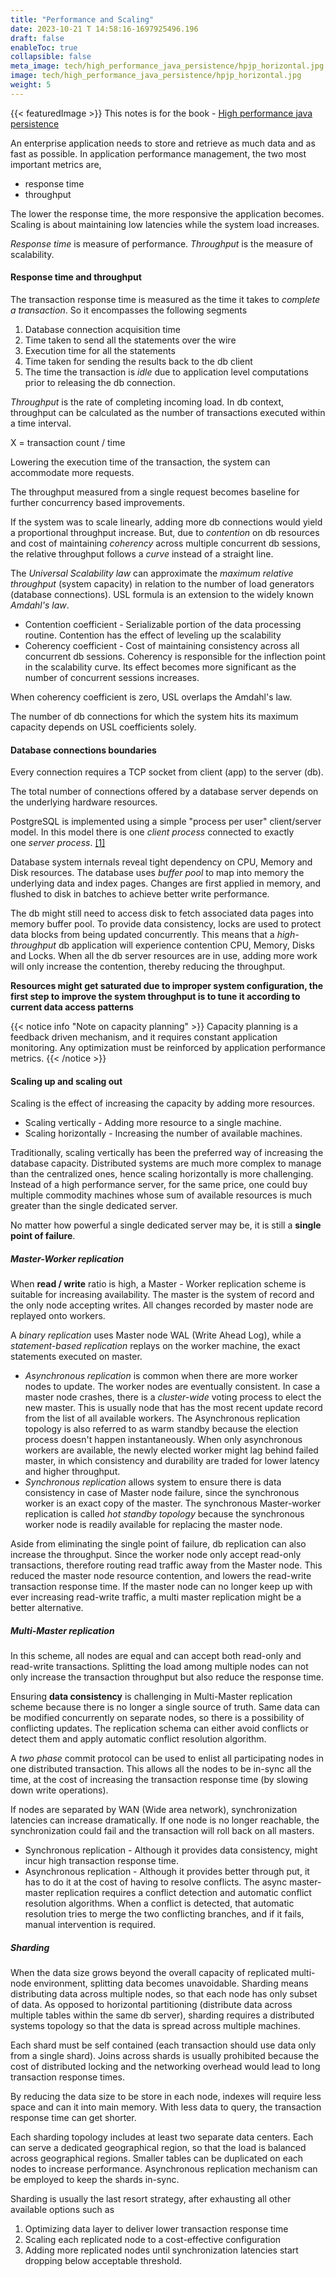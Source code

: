 ```yaml
---
title: "Performance and Scaling"
date: 2023-10-21 T 14:58:16-1697925496.196
draft: false
enableToc: true
collapsible: false
meta_image: tech/high_performance_java_persistence/hpjp_horizontal.jpg
image: tech/high_performance_java_persistence/hpjp_horizontal.jpg
weight: 5
---
```

{{< featuredImage >}}
This notes is for the book - [High performance java persistence](https://vladmihalcea.com/books/high-performance-java-persistence/)

An enterprise application needs to store and retrieve as much data and as fast as possible. In application performance management, the two most important metrics are,
* response time
* throughput

The lower the response time, the more responsive the application becomes. Scaling is about maintaining low latencies while the system load increases. 

_Response time_ is measure of performance.
_Throughput_ is the measure of scalability.

#### Response time and throughput
The transaction response time is measured as the time it takes to _complete a transaction_. So it encompasses the following segments
1. Database connection acquisition time
2. Time taken to send all the statements over the wire
3. Execution time for all the statements
4. Time taken for sending the results back to the db client
5. The time the transaction is _idle_ due to application level computations prior to releasing the db connection.

_Throughput_ is the rate of completing incoming load. In db context, throughput can be calculated as the number of transactions executed within a time interval.

X = transaction count / time

Lowering the execution time of the transaction, the system can accommodate more requests.

The throughput measured from a single request becomes baseline for further concurrency based improvements.

If the system was to scale linearly, adding more db connections would yield a proportional throughput increase. But, due to _contention_ on db resources and cost of maintaining _coherency_ across multiple concurrent db sessions, the relative throughput follows a _curve_ instead of a straight line.

The _Universal Scalability law_ can approximate the _maximum relative throughput_ (system capacity) in relation to the number of load generators (database connections). USL formula is an extension to the widely known _Amdahl's law_.

* Contention coefficient - Serializable portion of the data processing routine. Contention has the effect of leveling up the scalability
* Coherency coefficient - Cost of maintaining consistency across all concurrent db sessions. Coherency is responsible for the inflection point in the scalability curve. Its effect becomes more significant as the number of concurrent sessions increases.

When coherency coefficient is zero,  USL overlaps the Amdahl's law.

The number of db connections for which the system hits its maximum capacity depends on USL coefficients solely.

#### Database connections boundaries
Every connection requires a TCP socket from client (app) to the server (db).

The total number of connections offered by a database server depends on the underlying hardware resources. 

PostgreSQL is implemented using a simple "process per user" client/server model. In this model there is one *client process* connected to exactly one *server process*. [[1]](https://www.postgresql.org/docs/9.5/connect-estab.html)

Database system internals reveal tight dependency on CPU, Memory and Disk resources. The database uses _buffer pool_ to map into memory the underlying data and index pages. Changes are first applied in memory, and flushed to disk in batches to achieve better write performance.

The db might still need to access disk to fetch associated data pages into memory buffer pool. To provide data consistency, locks are used to protect data blocks from being updated concurrently. This means that a _high-throughput_ db application will experience contention CPU, Memory, Disks and Locks. When all the db server resources are in use, adding more work will only increase the contention, thereby reducing the throughput.

**Resources might get saturated due to improper system configuration, the first step to improve the system throughput is to tune it according to current data access patterns**

{{< notice info "Note on capacity planning" >}} 
Capacity planning is a feedback driven mechanism, and it requires constant application monitoring. Any optimization must be reinforced by application performance metrics.
{{< /notice >}}

#### Scaling up and scaling out
Scaling is the effect of increasing the capacity by adding more resources.
* Scaling vertically - Adding more resource to a single machine.
* Scaling horizontally - Increasing the number of available machines.

Traditionally, scaling vertically has been the preferred way of increasing the database capacity. Distributed systems are much more complex to manage than the centralized ones, hence scaling horizontally is more challenging. Instead of a  high performance server, for the same price, one could buy multiple commodity machines whose sum of available resources is much greater than the single dedicated server.

No matter how powerful a single dedicated server may be, it is still a **single point of failure**.

##### Master-Worker replication
When **read / write** ratio is high, a Master - Worker replication scheme is suitable for increasing availability. The master is the system of record and the only node accepting writes. All changes recorded by master node are replayed onto workers.

A _binary replication_ uses Master node WAL (Write Ahead Log), while a _statement-based replication_ replays on the worker machine, the exact statements executed on master.

* _Asynchronous replication_ is common when there are more worker nodes to update. The worker nodes are eventually consistent. In case a master node crashes, there is a _cluster-wide_ voting process to elect the new master. This is usually node that has the most recent update record from the list of all available workers. The Asynchronous replication topology is also referred to as warm standby because the election process doesn't happen instantaneously. When only asynchronous workers are available, the newly elected worker might lag behind failed master, in which consistency and durability are traded for lower latency and higher throughput.
* _Synchronous replication_ allows system to ensure there is data consistency in case of Master node failure, since the synchronous worker is an exact copy of the master. The synchronous Master-worker replication is called _hot standby topology_ because the synchronous worker node is readily available for replacing the master node.

Aside from eliminating the single point of failure, db replication can also increase the throughput. Since the worker node only accept read-only transactions, therefore routing read traffic away from the Master node. This reduced the master node resource contention, and lowers the read-write transaction response time. If the master node can no longer keep up with ever increasing read-write traffic, a multi master replication might be a better alternative.

##### Multi-Master replication
In this scheme, all nodes are equal and can accept both read-only and read-write transactions. Splitting the load among multiple nodes can not only increase the transaction throughput but also reduce the response time.

Ensuring **data consistency** is challenging in Multi-Master replication scheme because there is no longer a single source of truth. Same data can be modified concurrently on separate nodes, so there is a possibility of conflicting updates. The replication schema can either avoid conflicts or detect them and apply automatic conflict resolution algorithm.

A _two phase_ commit protocol can be used to enlist all participating nodes in one distributed transaction. This allows all the nodes to be in-sync all the time, at the cost of increasing the transaction response time (by slowing down write operations).

If nodes are separated by WAN (Wide area network), synchronization latencies can increase dramatically. If one node is no longer reachable, the synchronization could fail and the transaction will roll back on all masters.

  * Synchronous replication - Although it provides data consistency, might incur high transaction response time.
  * Asynchronous replication - Although it provides better through put, it has to do it at the cost of having to resolve conflicts. The async master-master replication requires a conflict detection and automatic conflict resolution algorithms. When a conflict is detected, that automatic resolution tries to merge the two conflicting branches, and if it fails, manual intervention is required.

  ##### Sharding
  When the data size grows beyond the overall capacity of replicated multi-node environment, splitting data becomes unavoidable. Sharding means distributing data across multiple nodes, so that each node has only subset of data.
  As opposed to horizontal partitioning (distribute data across multiple tables within the same db server), sharding requires a distributed systems topology so that the data is spread across multiple machines.

  Each shard must be self contained (each transaction should use data only from a single shard). Joins across shards is usually prohibited because the cost of distributed locking and the networking overhead would lead to long transaction response times. 

  By reducing the data size to be store in each node, indexes will require less space and can it into main memory. With less data to query, the transaction response time can get shorter.

  Each sharding topology includes at least two separate data centers. Each can serve a dedicated geographical region, so that the load is balanced across geographical regions. Smaller tables can be duplicated on each nodes to increase performance. Asynchronous replication mechanism can be employed to keep the shards in-sync.

  Sharding is usually the last resort strategy, after exhausting all other available options such as
  1. Optimizing data layer to deliver lower transaction response time
  2. Scaling each replicated node to a cost-effective configuration
  3. Adding more replicated nodes until synchronization latencies start dropping below acceptable threshold.
     
  
  
  






